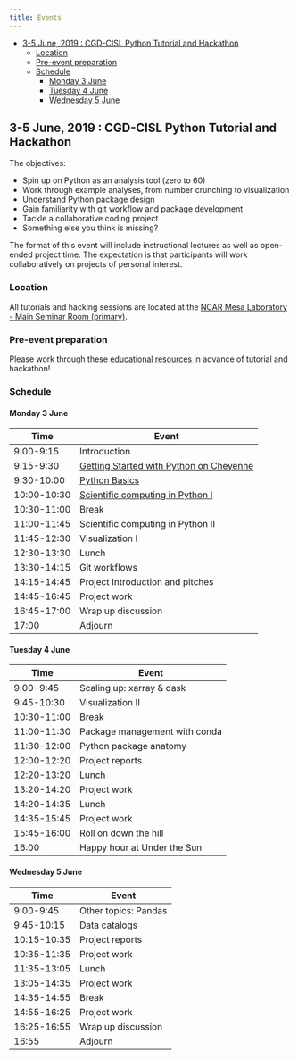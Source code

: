 ```yaml
---
title: Events
---
```


- [3-5 June, 2019 : CGD-CISL Python Tutorial and Hackathon](#3-5-june-2019--cgd-cisl-python-tutorial-and-hackathon)
  - [Location](#location)
  - [Pre-event preparation](#pre-event-preparation)
  - [Schedule](#schedule)
    - [Monday 3 June](#monday-3-june)
    - [Tuesday 4 June](#tuesday-4-june)
    - [Wednesday 5 June](#wednesday-5-june)

## 3-5 June, 2019 : CGD-CISL Python Tutorial and Hackathon

The objectives:

- Spin up on Python as an analysis tool (zero to 60)
- Work through example analyses, from number crunching to visualization
- Understand Python package design
- Gain familiarity with git workflow and package development
- Tackle a collaborative coding project
- Something else you think is missing?

The format of this event will include instructional lectures as well as open-ended project time. The expectation is that participants will work collaboratively on projects of personal interest.

### Location

All tutorials and hacking sessions are located at the <a href="https://goo.gl/maps/ikn4LE2VL5yDZMaX6">NCAR Mesa Laboratory - Main Seminar Room (primary)</a>.

### Pre-event preparation

Please work through these <a href ="https://ncar-hackathons.github.io/resources/"> educational resources </a> in advance of tutorial and hackathon!

### Schedule

#### Monday 3 June


| Time        	| Event                                   	|
|-------------	|-----------------------------------------	|
| 9:00-9:15   	| Introduction                            	|
| 9:15-9:30   	| [Getting Started with Python on Cheyenne](https://github.com/NCAR/NCAR-pangeo-tutorial) 	|
| 9:30-10:00  	| [Python Basics](https://ncar-hackathons.github.io/python-general)                           	|
| 10:00-10:30 	| [Scientific computing in Python I](https://ncar-hackathons.github.io/scientific-computing)        	|
| 10:30-11:00 	| Break                                   	|
| 11:00-11:45 	| Scientific computing in Python II       	|
| 11:45-12:30 	| Visualization I                         	|
| 12:30-13:30 	| Lunch                                   	|
| 13:30-14:15 	| Git workflows                           	|
| 14:15-14:45 	| Project Introduction and pitches        	|
| 14:45-16:45 	| Project work                            	|
| 16:45-17:00 	| Wrap up discussion                      	|
| 17:00       	| Adjourn                                 	|

#### Tuesday 4 June

| Time        	| Event                         	|
|-------------	|-------------------------------	|
| 9:00-9:45   	| Scaling up: xarray & dask     	|
| 9:45-10:30  	| Visualization II              	|
| 10:30-11:00 	| Break                         	|
| 11:00-11:30 	| Package management with conda 	|
| 11:30-12:00 	| Python package anatomy        	|
| 12:00-12:20 	| Project reports               	|
| 12:20-13:20 	| Lunch                         	|
| 13:20-14:20 	| Project work                  	|
| 14:20-14:35 	| Lunch                         	|
| 14:35-15:45 	| Project work                  	|
| 15:45-16:00 	| Roll on down the hill         	|
| 16:00       	| Happy hour at Under the Sun   	|

#### Wednesday 5 June

| Time        	| Event                	|
|-------------	|----------------------	|
| 9:00-9:45   	| Other topics: Pandas 	|
| 9:45-10:15  	| Data catalogs        	|
| 10:15-10:35 	| Project reports      	|
| 10:35-11:35 	| Project work         	|
| 11:35-13:05 	| Lunch                	|
| 13:05-14:35 	| Project work         	|
| 14:35-14:55 	| Break                	|
| 14:55-16:25 	| Project work         	|
| 16:25-16:55 	| Wrap up discussion   	|
| 16:55       	| Adjourn              	|
